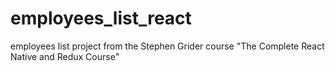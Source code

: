 # employees_list_react
employees list project from the Stephen Grider course "The Complete React Native and Redux Course"
